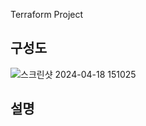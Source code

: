 Terraform Project

구성도
-----
![스크린샷 2024-04-18 151025](https://github.com/Yonnghohoy/Terraform/assets/88643834/c0040231-54e4-4a99-b0b9-b424d8ac9b87)

설명
-----
